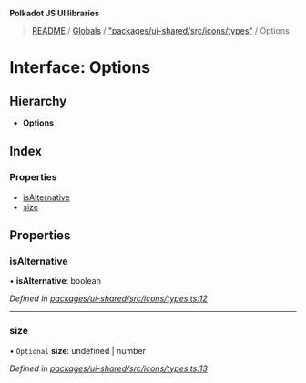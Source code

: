 **Polkadot JS UI libraries**

> [README](../README.md) / [Globals](../globals.md) / ["packages/ui-shared/src/icons/types"](../modules/_packages_ui_shared_src_icons_types_.md) / Options

# Interface: Options

## Hierarchy

* **Options**

## Index

### Properties

* [isAlternative](_packages_ui_shared_src_icons_types_.options.md#isalternative)
* [size](_packages_ui_shared_src_icons_types_.options.md#size)

## Properties

### isAlternative

•  **isAlternative**: boolean

*Defined in [packages/ui-shared/src/icons/types.ts:12](https://github.com/polkadot-js/ui/blob/678d4dc5/packages/ui-shared/src/icons/types.ts#L12)*

___

### size

• `Optional` **size**: undefined \| number

*Defined in [packages/ui-shared/src/icons/types.ts:13](https://github.com/polkadot-js/ui/blob/678d4dc5/packages/ui-shared/src/icons/types.ts#L13)*
